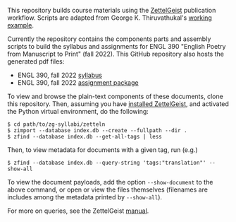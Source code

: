 This repository builds course materials using the [ZettelGeist](https://zettelgeist.org/) publication workflow.
Scripts are adapted from George K. Thiruvathukal's [working example](https://github.com/ZettelGeist/zg-tutorial/tree/master/a-working-example).

Currently the repository contains the components parts and assembly scripts to build the syllabus and assignments for ENGL 390 "English Poetry from Manuscript to Print" (fall 2022).
This GitHub repository also hosts the generated pdf files:

- ENGL 390, fall 2022 [syllabus](https://icornelius.github.io/zg-syllabi/files/engl390-2022-fall.pdf)
- ENGL 390, fall 2022 [assignment package](https://icornelius.github.io/zg-syllabi/files/engl390-2022-fall-assignments.pdf)

To view and browse the plain-text components of these documents, clone this repository.
Then, assuming you have [installed ZettelGeist](https://github.com/ZettelGeist/zettelgeist/wiki/Installing-the-Tools), and activated the Python virtual environment, do the following:

```shell
$ cd path/to/zg-syllabi/zetteln
$ zimport --database index.db --create --fullpath --dir .
$ zfind --database index.db --get-all-tags | less
```

Then, to view metadata for documents with a given tag, run (e.g.)

```shell
$ zfind --database index.db --query-string 'tags:"translation"' --show-all
```

To view the document payloads, add the option `--show-document` to the above command, or open or view the files themselves (filenames are includes among the metadata printed by `--show-all`).

For more on queries, see the ZettelGeist [manual](https://github.com/ZettelGeist/zettelgeist/wiki/Manual#zfind).

